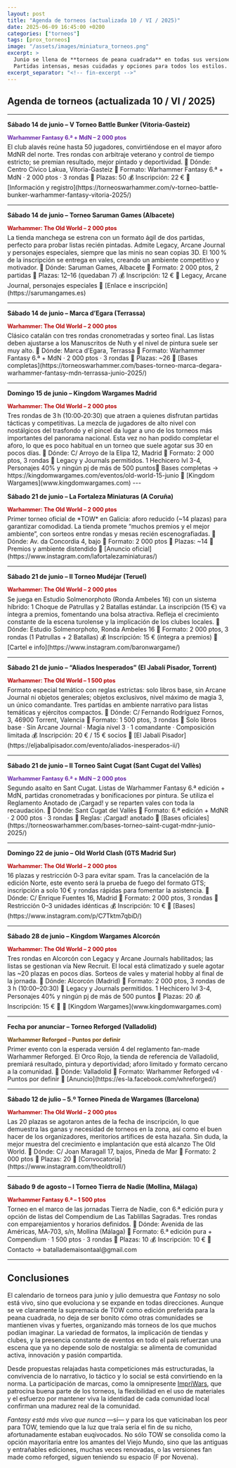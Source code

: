 ```yaml
---
layout: post
title: "Agenda de torneos (actualizada 10 / VI / 2025)"
date: 2025-06-09 16:45:00 +0200
categories: ["torneos"]
tags: [prox_torneos]
image: "/assets/images/miniatura_torneos.png"
excerpt: >
  Junio se llena de **torneos de peana cuadrada** en todas sus versiones. Once convocatorias por toda España en los dos fines de semana que quedan del mes. Y, aunque predomina **The Old World**, no faltan eventos para los clásicos de **Sexta Edición** o para **Reforged**, que estrena la 4.ª edición en El Orco Rojo de Valladolid.
  Partidas intensas, mesas cuidadas y opciones para todos los estilos. Revisa el calendario y no te quedes sin plaza.
excerpt_separator: "<!-- fin-excerpt -->"
---
```

## Agenda de torneos (actualizada 10 / VI / 2025)
---

**Sábado 14 de junio – V Torneo Battle Bunker (Vitoria-Gasteiz)**
<p style="margin:0.15em 0 0.4em; color:#6828a8; font-weight:bold; font-size:0.9em;">
  Warhammer Fantasy 6.ª + MdN – 2 000 ptos
</p>
El club alavés reúne hasta 50 jugadores, convirtiéndose en el mayor aforo MdNR del norte.
Tres rondas con arbitraje veterano y control de tiempo estricto; se premian resultado, mejor pintado y deportividad.
📍 Dónde: Centro Cívico Lakua, Vitoria-Gasteiz
🎯 Formato: Warhammer Fantasy 6.ª + MdN · 2 000 ptos · 3 rondas
👥 Plazas: 50
💰 Inscripción: 22 €
🔗 [Información y registro](https://torneoswarhammer.com/v-torneo-battle-bunker-warhammer-fantasy-vitoria-2025/)

---

**Sábado 14 de junio – Torneo Saruman Games (Albacete)**
<p style="margin:0.15em 0 0.4em; color:#b30000; font-weight:bold; font-size:0.9em;">
  Warhammer: The Old World – 2 000 ptos
</p>
La tienda manchega se estrena con un formato ágil de dos partidas, perfecto para probar listas recién pintadas.
Admite Legacy, Arcane Journal y personajes especiales, siempre que las minis no sean copias 3D.
El 100 % de la inscripción se entrega en vales, creando un ambiente competitivo y motivador.
📍 Dónde: Saruman Games, Albacete
🎯 Formato: 2 000 ptos, 2 partidas
👥 Plazas: 12–16 (quedaban 7)
💰 Inscripción: 12 €
📘 Legacy, Arcane Journal, personajes especiales
🔗 [Enlace e inscripción](https://sarumangames.es)

---

**Sábado 14 de junio – Marca d’Egara (Terrassa)**
<p style="margin:0.15em 0 0.4em; color:#b30000; font-weight:bold; font-size:0.9em;">
  Warhammer: The Old World – 2 000 ptos
</p>
Clásico catalán con tres rondas cronometradas y sorteo final.
Las listas deben ajustarse a los Manuscritos de Nuth y el nivel de pintura suele ser muy alto.
📍 Dónde: Marca d’Egara, Terrassa
🎯 Formato: Warhammer Fantasy 6.ª + MdN · 2 000 ptos · 3 rondas
👥 Plazas: ~26
🔗 [Bases completas](https://torneoswarhammer.com/bases-torneo-marca-degara-warhammer-fantasy-mdn-terrassa-junio-2025/)

---

**Domingo 15 de junio – Kingdom Wargames Madrid**
<p style="margin:0.15em 0 0.4em; color:#b30000; font-weight:bold; font-size:0.9em;">
  Warhammer: The Old World – 2 000 ptos
</p>
Tres rondas de 3 h (10:00‑20:30) que atraen a quienes disfrutan partidas tácticas y competitivas. La mezcla de jugadores de alto nivel con nostálgicos del trasfondo y el pincel da lugar a uno de los torneos más importantes del panorama nacional.
Esta vez no han podido completar el aforo, lo que es poco habitual en un torneo que suele agotar sus 30 en pocos días.
📍 Dónde: C/ Arroyo de la Elipa 12, Madrid
🎯 Formato: 2 000 ptos, 3 rondas
📘 Legacy y Journals permitidos. 1 Hechicero lvl 3-4, Personajes 40% y ningún pj de más de 500 puntos🔗 Bases completas → https://kingdomwargames.com/eventos/old-world-15-junio
🔗 [Kingdom Wargames](www.kingdomwargames.com)
---

**Sábado 21 de junio – La Fortaleza Miniaturas (A Coruña)**
<p style="margin:0.15em 0 0.4em; color:#b30000; font-weight:bold; font-size:0.9em;">
  Warhammer: The Old World – 2 000 ptos
</p>
Primer torneo oficial de *TOW* en Galicia: aforo reducido (~14 plazas) para garantizar comodidad.
La tienda promete “muchos premios y el mejor ambiente”, con sorteos entre rondas y mesas recién escenografiadas.
📍 Dónde: Av. da Concordia 4, bajo
🎯 Formato: 2 000 ptos
👥 Plazas: ~14
📘 Premios y ambiente distendido
🔗 [Anuncio oficial](https://www.instagram.com/lafortalezaminiaturas/)

---

**Sábado 21 de junio – II Torneo Mudéjar (Teruel)**
<p style="margin:0.15em 0 0.4em; color:#b30000; font-weight:bold; font-size:0.9em;">
  Warhammer: The Old World – 2 000 ptos
</p>
Se juega en Estudio Solmenorphoto (Ronda Ambeles 16) con un sistema híbrido: 1 Choque de Patrullas y 2 Batallas estándar.
La inscripción (15 €) va íntegra a premios, fomentando una bolsa atractiva.
Refleja el crecimiento constante de la escena turolense y la implicación de los clubes locales.
📍 Dónde: Estudio Solmenorphoto, Ronda Ambeles 16
🎯 Formato: 2 000 ptos, 3 rondas (1 Patrullas + 2 Batallas)
💰 Inscripción: 15 € (íntegra a premios)
🔗 [Cartel e info](https://www.instagram.com/baronwargame/)

---

**Sábado 21 de junio – “Aliados Inesperados” (El Jabalí Pisador, Torrent)**
<p style="margin:0.15em 0 0.4em; color:#b30000; font-weight:bold; font-size:0.9em;">
  Warhammer: The Old World – 1 500 ptos
</p>
Formato especial temático con reglas estrictas: solo libros base, sin Arcane Journal ni objetos generales; objetos exclusivos, nivel máximo de magia 3, un único comandante.
Tres partidas en ambiente narrativo para listas temáticas y ejércitos compactos.
📍 Dónde: C/ Fernando Rodríguez Fornos, 3, 46900 Torrent, Valencia
🎯 Formato: 1 500 ptos, 3 rondas
📘 Solo libros base · Sin Arcane Journal · Magia nivel 3 · 1 comandante · Composición limitada
💰 Inscripción: 20 € / 15 € socios
📧 [El Jabalí Pisador](https://eljabalipisador.com/evento/aliados-inesperados-ii/)

---

**Sábado 21 de junio – II Torneo Saint Cugat (Sant Cugat del Vallès)**
<p style="margin:0.15em 0 0.4em; color:#6828a8; font-weight:bold; font-size:0.9em;">
  Warhammer Fantasy 6.ª + MdN – 2 000 ptos
</p>
Segundo asalto en Sant Cugat. Listas de Warhammer Fantasy 6.ª edición + MdN, partidas cronometradas y bonificaciones por pintura.
Se utiliza el Reglamento Anotado de ¡Cargad! y se reparten vales con toda la recaudación.
📍 Dónde: Sant Cugat del Vallès
🎯 Formato: 6.ª edición + MdNR · 2 000 ptos · 3 rondas
📘 Reglas: ¡Cargad! anotado
🔗 [Bases oficiales](https://torneoswarhammer.com/bases-torneo-saint-cugat-mdnr-junio-2025/)

---

**Domingo 22 de junio – Old World Clash (GTS Madrid Sur)**
<p style="margin:0.15em 0 0.4em; color:#b30000; font-weight:bold; font-size:0.9em;">
  Warhammer: The Old World – 2 000 ptos
</p>
16 plazas y restricción 0‑3 para evitar spam.
Tras la cancelación de la edición Norte, este evento será la prueba de fuego del formato GTS; inscripción a solo 10 € y rondas rápidas para fomentar la asistencia.
📍 Dónde: C/ Enrique Fuentes 16, Madrid
🎯 Formato: 2 000 ptos, 3 rondas
📘 Restricción 0–3 unidades idénticas
💰 Inscripción: 10 €
🔗 [Bases](https://www.instagram.com/p/C7Tktm7qbiD/)

---

**Sábado 28 de junio – Kingdom Wargames Alcorcón**
<p style="margin:0.15em 0 0.4em; color:#b30000; font-weight:bold; font-size:0.9em;">
  Warhammer: The Old World – 2 000 ptos
</p>
Tres rondas en Alcorcón con Legacy y Arcane Journals habilitados; las listas se gestionan vía New Recruit.
El local está climatizado y suele agotar las ~20 plazas en pocos días. Sorteos de vales y material hobby al final de la jornada.
📍 Dónde: Alcorcón (Madrid)
🎯 Formato: 2 000 ptos, 3 rondas de 3 h (10:00–20:30)
📘 Legacy y Journals permitidos. 1 Hechicero lvl 3-4, Personajes 40% y ningún pj de más de 500 puntos
👥 Plazas: 20
💰 Inscripción: 15 €
🔗 🔗 [Kingdom Wargames](www.kingdomwargames.com)

---

**Fecha por anunciar – Torneo Reforged (Valladolid)**
<p style="margin:0.15em 0 0.4em; color:#6b3e00; font-weight:bold; font-size:0.9em;">
  Warhammer Reforged – Puntos por definir
</p>
Primer evento con la esperada versión 4 del reglamento fan-made Warhammer Reforged.
El Orco Rojo, la tienda de referencia de Valladolid, premiará resultado, pintura y deportividad; aforo limitado y formato cercano a la comunidad.
📍 Dónde: Valladolid
🎯 Formato: Warhammer Reforged v4 · Puntos por definir
🔗 [Anuncio](https://es-la.facebook.com/whreforged/)

---

**Sábado 12 de julio – 5.º Torneo Pineda de Wargames (Barcelona)**
<p style="margin:0.15em 0 0.4em; color:#b30000; font-weight:bold; font-size:0.9em;">
  Warhammer: The Old World – 2 000 ptos
</p>
Las 20 plazas se agotaron antes de la fecha de inscripción, lo que demuestra las ganas y necesidad de torneos en la zona, así como el buen hacer de los organizadores, meritorios artífices de esta hazaña. Sin duda, la mejor muestra del crecimiento e implantación que está alcanzo The Old World.
📍 Dónde: C/ Joan Maragall 17, bajos, Pineda de Mar
🎯 Formato: 2 000 ptos
👥 Plazas: 20
🔗 [Convocatoria](https://www.instagram.com/theoldtroll/)

---

**Sábado 9 de agosto – I Torneo Tierra de Nadie (Mollina, Málaga)**
<p style="margin:0.15em 0 0.4em; color:#b30000; font-weight:bold; font-size:0.9em;">
  Warhammer Fantasy 6.ª – 1 500 ptos
</p>
Torneo en el marco de las jornadas Tierra de Nadie, con 6.ª edición pura y opción de listas del Compendium de Las Tablillas Sagradas.
Tres rondas con emparejamientos y horarios definidos.
📍 Dónde: Avenida de las Américas, MA‑703, s/n, Mollina (Málaga)
🎯 Formato: 6.ª edición pura + Compendium · 1 500 ptos · 3 rondas
👥 Plazas: 10
💰 Inscripción: 10 €
📧 Contacto → batallademaisontaal@gmail.com

---

## Conclusiones

El calendario de torneos para junio y julio demuestra que *Fantasy* no solo está vivo, sino que evoluciona y se expande en todas direcciones. Aunque se ve claramente la supremacía de TOW como edición preferida para la peana cuadrada, no deja de ser bonito cómo otras comunidades se mantienen vivas y fuertes, organizando más torneos de los que muchos podían imaginar. La variedad de formatos, la implicación de tiendas y clubes, y la presencia constante de eventos en todo el país refuerzan una escena que ya no depende solo de nostalgia: se alimenta de comunidad activa, innovación y pasión compartida.

Desde propuestas relajadas hasta competiciones más estructuradas, la convivencia de lo narrativo, lo táctico y lo social se está convirtiendo en la norma. La participación de marcas, como la omnipresente [ImpriWars](https://impriwars.com), que patrocina buena parte de los torneos, la flexibilidad en el uso de materiales y el esfuerzo por mantener viva la identidad de cada comunidad local confirman una madurez real de la comunidad.

*Fantasy está más vivo que nunca* —sí— y para los que vaticinaban los peor para TOW, temiendo que la luz que traía sería el fin de su nicho, afortunadamente estaban euqivocados. No sólo TOW se consolida como la opción mayoritaria entre los amantes del Viejo Mundo, sino que las antiguas y entrañables ediciones, muchas veces renovadas, o las versiones fan made como reforged, siguen teniendo su espacio (F por Novena).
